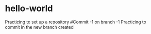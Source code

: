 # hello-world
Practicing to set up a repository
#Commit -1 on branch -1
Practicing to commit in the new branch created

